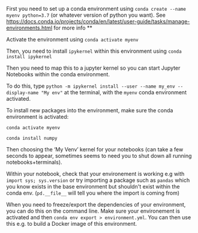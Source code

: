 First you need to set up a conda environment using `conda create --name myenv python=3.7` (or whatever version of python you want).  See https://docs.conda.io/projects/conda/en/latest/user-guide/tasks/manage-environments.html for more info
**

Activate the environment using `conda activate myenv`

Then, you need to install `ipykernel` within this environment using `conda install ipykernel`

Then you need to map this to a jupyter kernel so you can start Jupyter Notebooks within the conda environment.

To do this, type `python -m ipykernel install --user --name my_env --display-name "My env"` at the terminal, with the `myenv` conda environment activated.

To install new packages into the environment, make sure the conda environment is activated:

`conda activate myenv`

`conda install numpy`

Then choosing the ‘My Venv’ kernel for your notebooks (can take a few seconds to appear, sometimes seems to need you to shut down all running notebooks+terminals).    

Within your notebook, check that your environement is working e.g with `import sys; sys.version` or try importing a package such as `pandas` which you know exists in the base environment but shouldn't exist within the conda env.  (`pd.__file__` will tell you where the import is coming from)

When you need to freeze/export the dependencies of your environment, you can do this on the command line.  Make sure your environement is activated and then `conda env export > environment.yml`.  You can then use this e.g. to build a Docker image of this environment.
